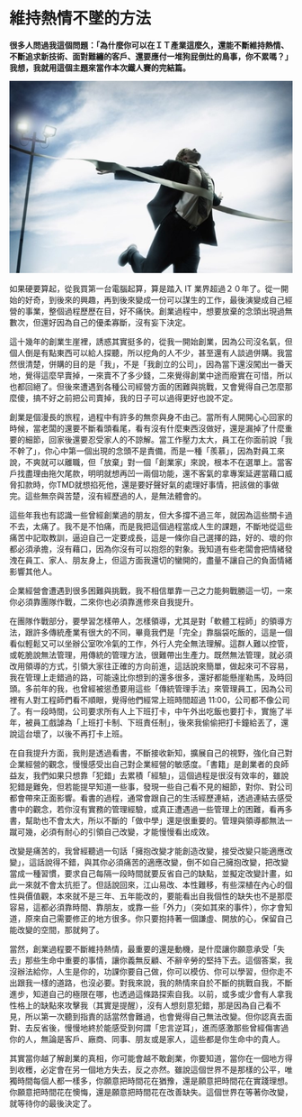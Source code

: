 # 維持熱情不墜的方法
**很多人問過我這個問題：「為什麼你可以在ＩＴ產業這麼久，還能不斷維持熱情、不斷追求新技術、面對難纏的客戶、還要應付一堆狗屁倒灶的鳥事，你不累嗎？」我想，我就用這個主題來當作本次鐵人賽的完結篇。**

   ![](E8885842-47C4-0042-AFAD-6C3B02AA3138.jpg@700w_0e_1l.jpg)

如果硬要算起，從我買第一台電腦起算，算是踏入 IT 業界超過２０年了。從一開始的好奇，到後來的興趣，再到後來變成一份可以謀生的工作，最後演變成自己經營的事業，整個過程歷歷在目，好不痛快。創業過程中，想要放棄的念頭出現過無數次，但還好因為自己的優柔寡斷，沒有妄下決定。

 這十幾年的創業生崖裡，誘惑其實挺多的，從我一開始創業，因為公司沒名氣，但個人倒是有點東西可以給人探聽，所以挖角的人不少，甚至還有人談過併購。我當然很清楚，併購的目的是「我」，不是「我創立的公司」，因為當下還沒闖出一番天地，覺得這麼早賣掉，一來賣不了多少錢，二來覺得創業中途而廢實在可惜，所以也都回絕了。但後來遭遇到各種公司經營方面的困難與挑戰，又會覺得自己怎麼那麼傻，搞不好之前把公司賣掉，我的日子可以過得更好也說不定。

 創業是個漫長的旅程，過程中有許多的無奈與身不由己。當所有人開開心心回家的時候，當老闆的還要不斷看頭看尾，看有沒有什麼東西沒做好，還是漏掉了什麼重要的細節，回家後還要忍受家人的不諒解。當工作壓力太大，員工在你面前說「我不幹了」，你心中第一個出現的念頭不是責備，而是一種「羨慕」，因為對員工來說，不爽就可以離職，但「放棄」對一個「創業家」來說，根本不在選單上。當客戶找盡理由拖欠尾款，明明就想再凹一兩個功能，還不客氣的拿專案延遲當藉口威脅扣款時，你TMD就想掐死他，還是要好聲好氣的處理好事情，把該做的事做完。這些無奈與苦楚，沒有經歷過的人，是無法體會的。

 這些年我也有認識一些曾經創業過的朋友，但大多撐不過三年，就因為這些關卡過不去，太痛了。我不是不怕痛，而是我把這個過程當成人生的課題，不斷地從這些痛苦中記取教訓，逼迫自己一定要成長，這是一條你自己選擇的路，好的、壞的你都必須承擔，沒有藉口，因為你沒有可以抱怨的對象。我知道有些老闆會把情緒發洩在員工、家人、朋友身上，但這方面我還切的蠻開的，盡量不讓自己的負面情緒影響其他人。

 企業經營會遭遇到很多困難與挑戰，我不相信單靠一己之力能夠戰勝這一切，一來你必須靠團隊作戰，二來你也必須靠進修來自我提升。

 在團隊作戰部分，要學習怎樣帶人，怎樣領導，尤其是對「軟體工程師」的領導方法，跟許多傳統產業有很大的不同，畢竟我們是「完全」靠腦袋吃飯的，這是一個看似輕鬆又可以坐辦公室吹冷氣的工作，外行人完全無法理解。這群人難以控管，或乾脆說無法管理，用傳統的管理方法，很難帶出生產力。既然無法管理，就必須改用領導的方式，引領大家往正確的方向前進，這話說來簡單，做起來可不容易，我在管理上走錯過的路，可能遠比你想到的還多很多，還好都能懸崖勒馬，及時回頭。多前年的我，也曾經被慫恿要用這些「傳統管理手法」來管理員工，因為公司裡有人對工程師們看不順眼，覺得他們經常上班時間超過 11:00，公司都不像公司了。有一段時間，公司要求所有人上下班打卡，中午外出吃飯也要打卡，實施了半年，被員工戲謔為「上班打卡制、下班責任制」，後來我偷偷把打卡鐘給丟了，還說這台壞了，以後不再打卡上班。

 在自我提升方面，我則是透過看書，不斷接收新知，擴展自己的視野，強化自己對企業經營的觀念，慢慢感受出自己對企業經營的敏感度。「書籍」是創業者的良師益友，我們如果只想靠「犯錯」去累積「經驗」，這個過程是很沒有效率的，雖說犯錯是難免，但若能提早知道一些事，發現一些自己看不見的細節，對你、對公司都會帶來正面影響。看書的過程，通常會跟自己的生活經歷連結，透過連結去感受書中的觀念，若你沒有實務的管理經驗，或真正遭遇過一些管理上的困難，看再多書，幫助也不會太大，所以不斷的「做中學」還是很重要的。管理與領導都無法一蹴可幾，必須有耐心的引領自己改變，才能慢慢看出成效。

 改變是痛苦的，我曾經聽過一句話「擁抱改變才能創造改變，接受改變只能適應改變」，這話說得不錯，與其你必須痛苦的適應改變，倒不如自己擁抱改變，把改變當成一種習慣，要求自己每隔一段時間就要反省自己的缺點，並擬定改變計畫，如此一來就不會太抗拒了。但話說回來，江山易改、本性難移，有些深植在內心的個性與價值觀，本來就不是三年、五年能改的，要能看出自我個性的缺失也不是那麼容易，這都必須靠時間、靠朋友，或靠一些「外力」（突如其來的事件），你才會知道，原來自己需要修正的地方很多。你只要抱持著一個謙虛、開放的心，保留自己能改變的空間，那就夠了。

 當然，創業過程要不斷維持熱情，最重要的還是動機，是什麼讓你願意承受「失去」那些生命中重要的事情，讓你義無反顧、不辭辛勞的堅持下去。這個答案，我沒辦法給你，人生是你的，功課你要自己做，你可以模仿、你可以學習，但你走不出跟我一樣的道路，也沒必要。對我來說，我的熱情來自於不斷的挑戰自我，不斷進步，知道自己的極限在哪，也透過這條路探索自我。以前，或多或少會有人拿我性格上的缺點來攻擊我（其實是提醒），沒有人想刻意犯錯，那是因為自己看不見，所以第一次聽到指責的話當然會難過，也會覺得自己無法改變。但你認真去面對、去反省後，慢慢地終於能感受到何謂「忠言逆耳」，進而感激那些曾經傷害過你的人，無論是客戶、廠商、同事、朋友或是家人，這些都是你生命中的貴人。

 其實當你越了解創業的真相，你可能會越不敢創業，你要知道，當你在一個地方得到收穫，必定會在另一個地方失去，反之亦然。雖說這個世界不是那樣的公平，唯獨時間每個人都一樣多，你願意把時間花在猶豫，還是願意把時間花在實踐理想。你願意把時間花在懊悔，還是願意把時間花在改善缺失。這個世界在等著你改變，就等待你的最後決定了。
